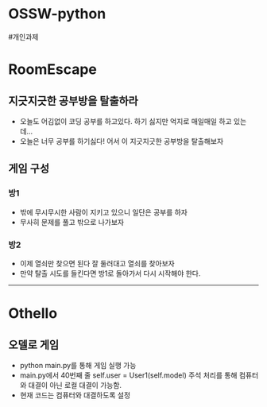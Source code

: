 # OSSW-python
#개인과제

# RoomEscape
## 지긋지긋한 공부방을 탈출하라
- 오늘도 어김없이 코딩 공부를 하고있다. 하기 싫지만 억지로 매일매일 하고 있는데...
- 오늘은 너무 공부를 하기싫다! 어서 이 지긋지긋한 공부방을 탈출해보자



## 게임 구성
### 방1
  - 밖에 무시무시한 사람이 지키고 있으니 일단은 공부를 하자
  - 무사히 문제를 풀고 밖으로 나가보자

### 방2 
  - 이제 열쇠만 찾으면 된다 잘 둘러대고 열쇠를 찾아보자
  - 만약 탈출 시도를 들킨다면 방1로 돌아가서 다시 시작해야 한다. 

  ---------------------------------

  # Othello

  ## 오델로 게임
  - python main.py를 통해 게임 실행 가능
  - main.py에서 40번째 줄 
    self.user = User1(self.model) 
    주석 처리를 통해 컴퓨터와 대결이 아닌 로컬 대결이 가능함.
  - 현재 코드는 컴퓨터와 대결하도록 설정